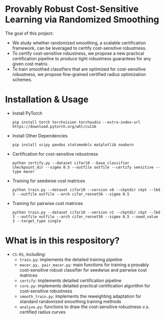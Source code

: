 # Provably Robust Cost-Sensitive Learning via Randomized Smoothing
  The goal of this project:
  - We study whether randomized smoothing, a scalable certification framework, can be leveraged to certify cost-sensitive robustness.
  - To certify cost-sensitive robustness, we propose a new practical certification pipeline to produce tight robustness guarantees for any given cost matrix.
  - To train smoothed classifiers that are optimized for cost-sensitive robustness, we propose fine-grained certified radius optimization schemes.

# Installation & Usage
  - Install PyTorch
    ```text
    pip install torch torchvision torchaudio --extra-index-url https://download.pytorch.org/whl/cu116
    ```
   - Install Other Dependencies
      ```text
     pip install scipy pandas statsmodels matplotlib seaborn
      ```
    
  - Certification for cost-sensitive robustness
    ```text
    python certify.py --dataset cifar10 --base_classifier checkpoint_dir --sigma 0.5 --outfile outfile --certify sensitive --type macer
    ```


  - Training for seedwise cost matrices
    ```text
    python train.py --dataset cifar10 --version v0 --ckptdir ckpt --lbd 3 --outfile outfile --arch cifar_resnet56 --sigma 0.5 
    ```

  - Training for pairwise cost matrices
    ```text
    python train.py --dataset cifar10 --version v1 --ckptdir ckpt --lbd 3 --outfile outfile --arch cifar_resnet56 --sigma 0.5 --seed_value 3 --target_type single
    ```

# What is in this respository?
* ```CS-RS```, including:
  * ```train.py```: implements the detailed training pipeline
  * ```macer.py, pair_macer.py```:  main functions for training a provably cost-sensitive robust classifier for seedwise and pairwise cost matrices
  * ```certify```: implements detailed certification pipeline 
  * ```core.py```: implements detailed practical certification algorithm for cost-sensitive robustness
  * ```smooth_train.py```: implements the reweighting adaptation for standard randomized smoothing training methods
  * ```analyze.py```: functions to draw the cost-sensitive robustness v.s. certified radius curves
 
